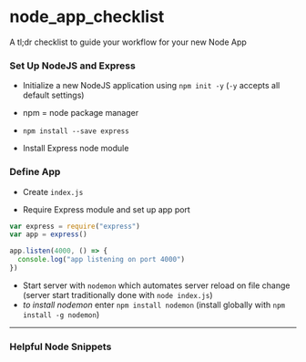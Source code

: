 # node_app_checklist
A tl;dr checklist to guide your workflow for your new Node App

### Set Up NodeJS and Express

 - Initialize a new NodeJS application using `npm init -y` (`-y` accepts all default settings)
  -  npm = node package manager

 - `npm install --save express`
  - Install Express node module

### Define App

 - Create `index.js`

 - Require Express module and set up app port

  ```javascript
  var express = require("express")
  var app = express()

  app.listen(4000, () => {
    console.log("app listening on port 4000")
  })
  ```

 - Start server with `nodemon` which automates server reload on file change (server start traditionally done with `node index.js`)
  - _to install nodemon_ enter `npm install nodemon` (install globally with `npm install -g nodemon`)

-----

### Helpful Node Snippets
